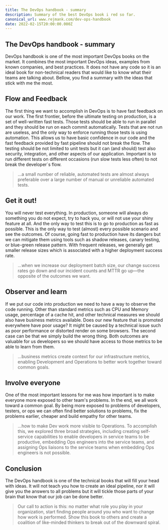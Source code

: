 ```yaml
---
title: The DevOps handbook - summary
description: Summary of the best DevOps book i red so far.
canonical_url: www.rejmank.com/dev-ops-handbook
date: 2022-02-15T20:00:00.000Z
---
```

## The DevOps handbook - summary

DevOps handbook is one of the most important DevOps books on the market. It combines the most important DevOps ideas, examples from known companies, and best practices. It does not have any code so it is an ideal book for non-technical readers that would like to know what their teams are talking about. Bellow, you find a summary with the ideas that stick with me the most.

## Flow and Feedback 
The first thing we want to accomplish in DevOps is to have fast feedback on our work. The first frontier, before the ultimate testing on production, is a set of well-written fast tests. Those tests should be able to run in parallel and they should be run on each commit automatically. Tests that are not run are useless, and the only way to enforce running those tests is using automation. This allows us to have basic confidence in our code and the fast feedback provided by fast pipeline should not break the flow. The testing should be not limited to unit tests but it can (and should) test also security, integration, and other aspects of our application. Important is to run different tests on different occasions (run slow tests less often) to not break the developer`s flow.

> ...a small number of reliable, automated tests are almost always preferable over a large number of manual or unreliable automated tests.

## Get it out!
You will never test everything. In production, someone will always do something you do not expect, try to hack you, or will not use your shiny feature at all. And the only way to test this is to go to production as fast as possible. This is the only way to test (almost) every possible scenario and see the outcomes. Of course, going fast to production have its dangers but we can mitigate them using tools such as shadow releases, canary testing, or blue-green release pattern. With frequent releases, we generally get smaller release sizes which is associated with a higher deployment success rate.

> ...when we increase our deployment batch size, our change success rates go down and our incident counts and MTTR go up—the opposite of the outcomes we want.

## Observer and learn

If we put our code into production we need to have a way to observe the code running. Other than standard metrics such as CPU and Memory usage, percentage of a cache hit, and other technical measures we should also have business metrics available. Does our new feature that is promoted everywhere have poor usage? It might be caused by a technical issue such as poor performance or distorted render on some browsers. The second case can be that we simply build the wrong thing. Both outcomes are valuable for us developers so we should have access to those metrics to be able to learn from them.

> ...business metrics create context for our infrastructure metrics, enabling Development and Operations to better work together toward common goals.

## Involve everyone
One of the most important lessons for me was how important is to make everyone more exposed to other team's problems. In the end, we all work toward a common goal. By being more exposed to problems of developers, testers, or ops we can often find better solutions to problems, fix the problems earlier, cheaper and build empathy for other teams.

> ...how to make Dev work more visible to Operations. To accomplish this, we explored three broad strategies, including creating self-service capabilities to enable developers in service teams to be productive, embedding Ops engineers into the service teams, and assigning Ops liaisons to the service teams when embedding Ops engineers is not possible.

## Conclusion
The DevOps handbook is one of the technical books that will fill your head with ideas. It will not teach you how to create an ideal pipeline, nor it will give you the answers to all problems but it will tickle those parts of your brain that know that our job can be done better. 

> Our call to action is this: no matter what role you play in your organization, start finding people around you who want to change how work is performed. Show this book to others and create a coalition of like-minded thinkers to break out of the downward spiral.
